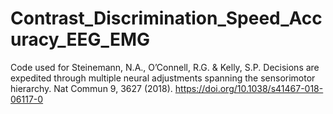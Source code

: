 # Contrast_Discrimination_Speed_Accuracy_EEG_EMG
Code used for Steinemann, N.A., O’Connell, R.G. &amp; Kelly, S.P. Decisions are expedited through multiple neural adjustments spanning the sensorimotor hierarchy. Nat Commun 9, 3627 (2018). https://doi.org/10.1038/s41467-018-06117-0
